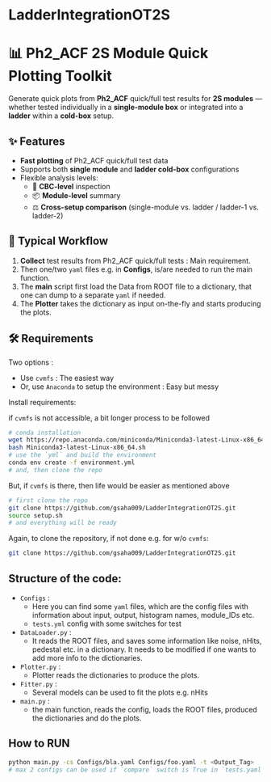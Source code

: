 # LadderIntegrationOT2S

# 📊 Ph2_ACF 2S Module Quick Plotting Toolkit

Generate quick plots from **Ph2_ACF** quick/full test results for **2S modules** — whether tested individually in a **single-module box** or integrated into a **ladder** within a **cold-box** setup.

## ✨ Features
- **Fast plotting** of Ph2_ACF quick/full test data
- Supports both **single module** and **ladder cold-box** configurations
- Flexible analysis levels:
  - 🔬 **CBC-level** inspection
  - 📦 **Module-level** summary
  - ⚖ **Cross-setup comparison** (single-module vs. ladder / ladder-1 vs. ladder-2)

## 📂 Typical Workflow
1. **Collect** test results from Ph2_ACF quick/full tests : Main requirement.
2. Then one/two `yaml` files e.g. in **Configs**, is/are needed to run the main function.
3. The **main** script first load the Data from ROOT file to a dictionary, that one can dump to a separate `yaml` if needed.
4. The **Plotter** takes the dictionary as input on-the-fly and starts producing the plots.

## 🛠 Requirements

Two options :
- Use `cvmfs` : The easiest way
- Or, use `Anaconda` to setup the environment : Easy but messy

Install requirements:

if `cvmfs` is not accessible, a bit longer process to be followed
```bash
# conda installation
wget https://repo.anaconda.com/miniconda/Miniconda3-latest-Linux-x86_64.sh
bash Miniconda3-latest-Linux-x86_64.sh
# use the `yml` and build the environment
conda env create -f environment.yml
# and, then clone the repo
```

But, if `cvmfs` is there, then life would be easier as mentioned above
```bash
# first clone the repo
git clone https://github.com/gsaha009/LadderIntegrationOT2S.git
source setup.sh
# and everything will be ready
```

Again, to clone the repository, if not done e.g. for w/o `cvmfs`:
```bash
git clone https://github.com/gsaha009/LadderIntegrationOT2S.git
```

## Structure of the code:
- `Configs` :
  -  Here you can find some `yaml` files, which are the config files with information about input, output, histogram names, module_IDs etc.
  - `tests.yml` config with some switches for test
- `DataLoader.py` :
  - It reads the ROOT files, and saves some information like noise, nHits, pedestal etc. in a dictionary. It needs to be modified if one wants to add more info to the dictionaries.
- `Plotter.py` :
  - Plotter reads the dictionaries to produce the plots. 
- `Fitter.py` :
  - Several models can be used to fit the plots e.g. nHits
- `main.py` :
  - the main function, reads the config, loads the ROOT files, produced the dictionaries and do the plots.

## How to RUN
```bash
python main.py -cs Configs/bla.yaml Configs/foo.yaml -t <Output_Tag>
# max 2 configs can be used if `compare` switch is True in `tests.yaml`, or one config if it is False
```